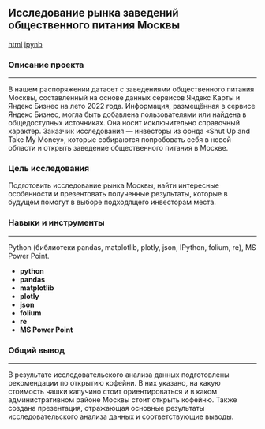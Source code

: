 ## Исследование рынка заведений общественного питания Москвы
[html](https://github.com/Ravil-1989/portfolio/blob/main/public_catering_moscow/public_catering_moscow.html) 
[ipynb](https://github.com/Ravil-1989/portfolio/blob/main/public_catering_moscow/public_catering_moscow.ipynb)
### Описание проекта
---
В нашем распоряжении датасет с заведениями общественного питания Москвы, составленный на основе данных сервисов Яндекс Карты и Яндекс Бизнес на лето 2022 года. Информация, размещённая в сервисе Яндекс Бизнес, могла быть добавлена пользователями или найдена в общедоступных источниках. Она носит исключительно справочный характер. Заказчик исследования — инвесторы из фонда «Shut Up and Take My Money», которые собираются попробовать себя в новой области и открыть заведение общественного питания в Москве.

### Цель исследования

Подготовить исследование рынка Москвы, найти интересные особенности и презентовать полученные результаты, которые в будущем помогут в выборе подходящего инвесторам места.
 
### Навыки и инструменты
---

Python (библиотеки pandas, matplotlib, plotly, json, IPython, folium, re), MS Power Point.

- **python**
- **pandas**
- **matplotlib**
- **plotly**
- **json**
- **folium**
- **re**
- **MS Power Point**

### Общий вывод
---
В результате исследовательского анализа данных подготовлены рекомендации по открытию кофейни. В них указано, на какую стоимость чашки капучино стоит ориентироваться и в каком административном районе Москвы стоит открыть кофейню. Также создана презентация, отражающая основные результаты исследовательского анализа данных и соответствующие выводы.
